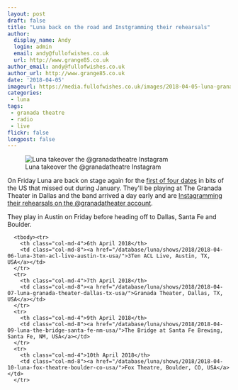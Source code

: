 ```yaml
---
layout: post
draft: false
title: "Luna back on the road and Instgramming their rehearsals"
author:
  display_name: Andy
  login: admin
  email: andy@fullofwishes.co.uk
  url: http://www.grange85.co.uk
author_email: andy@fullofwishes.co.uk
author_url: http://www.grange85.co.uk
date: '2018-04-05'
imageurl: https://media.fullofwishes.co.uk/images/2018-04-05-luna-granadatheater-instagram.jpg
categories:
 - luna
tags:
 - granada theatre
 - radio
 - live
flickr: false
longpost: false
---
```

<figure class="caption aligncenter"><img src="https://media.fullofwishes.co.uk/images/2018-04-05-luna-granadatheater-instagram.jpg" alt="Luna takeover the @granadatheatre Instagram" /><figcaption class="caption-text">Luna takeover the @granadatheatre Instagram</figcaption></figure>

<p class="lead">On Friday Luna are back on stage again for the <a href="/database/luna/shows/">first of four dates</a> in bits of the US that missed out during January. They'll be playing at The Granada Theater in Dallas and the band arrived a day early and are <a href="https://www.instagram.com/granadatheater/">Instagramming their rehearsals on the @granadatheater account</a>.</p>

<p>They play in Austin on Friday before heading off to Dallas, Santa Fe and Boulder.</p>
<table class="table table-striped">

      <tbody><tr>
        <th class="col-md-4">6th April 2018</th>
        <td class="col-md-8"><a href="/database/luna/shows/2018/2018-04-06-luna-3ten-acl-live-austin-tx-usa/">3Ten ACL Live, Austin, TX, USA</a></td>
      </tr>
      <tr>
        <th class="col-md-4">7th April 2018</th>
        <td class="col-md-8"><a href="/database/luna/shows/2018/2018-04-07-luna-granada-theater-dallas-tx-usa/">Granada Theater, Dallas, TX, USA</a></td>
      </tr>
      <tr>
        <th class="col-md-4">9th April 2018</th>
        <td class="col-md-8"><a href="/database/luna/shows/2018/2018-04-09-luna-the-bridge-santa-fe-nm-usa/">The Bridge at Santa Fe Brewing, Santa Fe, NM, USA</a></td>
      </tr>
      <tr>
        <th class="col-md-4">10th April 2018</th>
        <td class="col-md-8"><a href="/database/luna/shows/2018/2018-04-10-luna-fox-theatre-boulder-co-usa/">Fox Theatre, Boulder, CO, USA</a></td>
      </tr>
</tbody></table>

